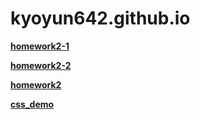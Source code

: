 # kyoyun642.github.io
[**homework2-1**](https://kyoyun642.github.io/Untitled-1.html)

[**homework2-2**](https://kyoyun642.github.io/text.html)

[**homework2**](https://kyoyun642.github.io/homework2.html)

[**css_demo**](https://kyoyun642.github.io/css_demo.html)
